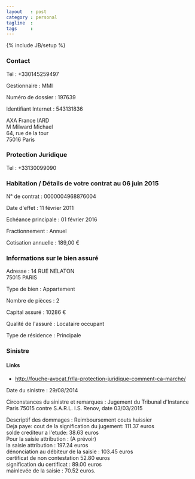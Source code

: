 ```yaml
---
layout   : post
category : personal
tagline  :
tags     :
---
```

{% include JB/setup %}

### Contact

Tél
:   +330145259497

Gestionnaire
:   MMI

Numéro de dossier
:   197639

Identifiant Internet
:   543131836

AXA France IARD  
M Milward Michael  
64, rue de la tour  
75016 Paris

### Protection Juridique

Tel
:   +33130099090

### Habitation / Détails de votre contrat au 06 juin 2015

N° de contrat
:   0000004968876004

Date d'effet
:   11 février 2011

Echéance principale
:   01 février 2016

Fractionnement
:   Annuel

Cotisation annuelle
:   189,00 €

### Informations sur le bien assuré

Adresse
:   14 RUE NELATON  
    75015 PARIS

Type de bien
:   Appartement

Nombre de pièces
:   2

Capital assuré
:   10286 €

Qualité de l'assuré
:   Locataire occupant

Type de résidence
:   Principale 

### Sinistre

#### Links
- http://fouche-avocat.fr/la-protection-juridique-comment-ca-marche/

Date du sinistre
:   29/08/2014

Circonstances du sinistre et remarques
:   Jugement du Tribunal d'Instance Paris 75015 contre S.A.R.L. I.S. Renov, date 03/03/2015

Descriptif des dommages
:   Reimboursement couts huissier  
    Deja paye: cout de la signification du jugement: 111.37 euros   
    solde crediteur a l'etude: 38.63 euros  
    Pour la saisie attribution : (A prévoir)  
    la saisie attribution : 197.24 euros  
    dénonciation au débiteur de la saisie : 103.45 euros  
    certificat de non contestation 52.80 euros  
    signification du certificat : 89.00 euros  
    mainlevée de la saisie : 70.52 euros.
